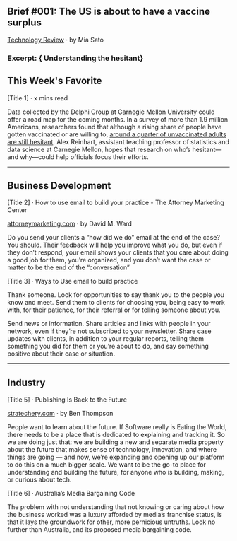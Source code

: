 
## Brief #001: The US is about to have a vaccine surplus

[Technology Review](https://www.technologyreview.com/2021/03/22/1021079/united-states-covid19-vaccine-surplus-not-enough-people/) · by Mia Sato

### Excerpt: { Understanding the hesitant}

## This Week's Favorite

[Title 1] · x mins read 

Data collected by the Delphi Group at Carnegie Mellon University could offer a road map for the coming months. In a survey of more than 1.9 million Americans, researchers found that although a rising share of people have gotten vaccinated or are willing to, [around a quarter of unvaccinated adults are still hesitant](https://delphi.cmu.edu/blog/2021/01/28/using-the-covid-19-symptom-survey-to-track-vaccination-uptake-and-sentiment-in-the-united-states/). Alex Reinhart, assistant teaching professor of statistics and data science at Carnegie Mellon, hopes that research on who’s hesitant—and why—could help officials focus their efforts.

----

## Business Development

[Title 2] · How to use email to build your practice - The Attorney Marketing Center

[attorneymarketing.com](https://www.attorneymarketing.com/2021/03/04/how-to-use-email-to-build-your-practice/) · by David M. Ward

Do you send your clients a “how did we do” email at the end of the case? You should. Their feedback will help you improve what you do, but even if they don’t respond, your email shows your clients that you care about doing a good job for them, you’re organized, and you don’t want the case or matter to be the end of the “conversation”

[Title 3] · Ways to Use email to build practice

Thank someone. Look for opportunities to say thank you to the people you know and meet. Send them to clients for choosing you, being easy to work with, for their patience, for their referral or for telling someone about you.

Send news or information. Share articles and links with people in your network, even if they’re not subscribed to your newsletter. Share case updates with clients, in addition to your regular reports, telling them something you did for them or you’re about to do, and say something positive about their case or situation.





----

## Industry

[Title 5] · Publishing Is Back to the Future

[stratechery.com](https://stratechery.com/2021/publishing-is-back-to-the-future/) · by Ben Thompson

People want to learn about the future. If Software really is Eating the World, there needs to be a place that is dedicated to explaining and tracking it. So we are doing just that: we are building a new and separate media property about the future that makes sense of technology, innovation, and where things are going — and now, we’re expanding and opening up our platform to do this on a much bigger scale. We want to be the go-to place for understanding and building the future, for anyone who is building, making, or curious about tech.

[Title 6] · Australia’s Media Bargaining Code

The problem with not understanding that not knowing or caring about how the business worked was a luxury afforded by media’s franchise status, is that it lays the groundwork for other, more pernicious untruths. Look no further than Australia, and its proposed media bargaining code.









